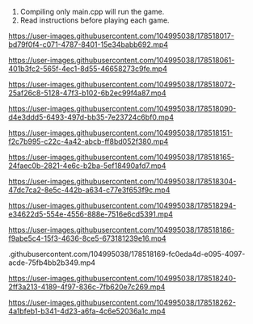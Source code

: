 1. Compiling only main.cpp will run the game.
2. Read instructions before playing each game.


https://user-images.githubusercontent.com/104995038/178518017-bd79f0f4-c071-4787-8401-15e34babb692.mp4



https://user-images.githubusercontent.com/104995038/178518061-401b3fc2-565f-4ec1-8d55-46658273c9fe.mp4



https://user-images.githubusercontent.com/104995038/178518072-25af26c8-5128-47f3-b102-6b2ec99f4a87.mp4



https://user-images.githubusercontent.com/104995038/178518090-d4e3ddd5-6493-497d-bb35-7e23724c6bf0.mp4



https://user-images.githubusercontent.com/104995038/178518151-f2c7b995-c22c-4a42-abcb-ff8bd052f380.mp4



https://user-images.githubusercontent.com/104995038/178518165-24faec0b-2821-4e6c-b2ba-5ef18490afd7.mp4



https://user-images.githubusercontent.com/104995038/178518304-47dc7ca2-8e5c-442b-a634-c77e3f653f9c.mp4




https://user-images.githubusercontent.com/104995038/178518294-e34622d5-554e-4556-888e-7516e6cd5391.mp4




https://user-images.githubusercontent.com/104995038/178518186-f9abe5c4-15f3-4636-8ce5-673181239e16.mp4

.githubusercontent.com/104995038/178518169-fc0eda4d-e095-4097-acde-75fb4bb2b349.mp4


https://user-images.githubusercontent.com/104995038/178518240-2ff3a213-4189-4f97-836c-7fb620e7c269.mp4


https://user-images.githubusercontent.com/104995038/178518262-4a1bfeb1-b341-4d23-a6fa-4c6e52036a1c.mp4



